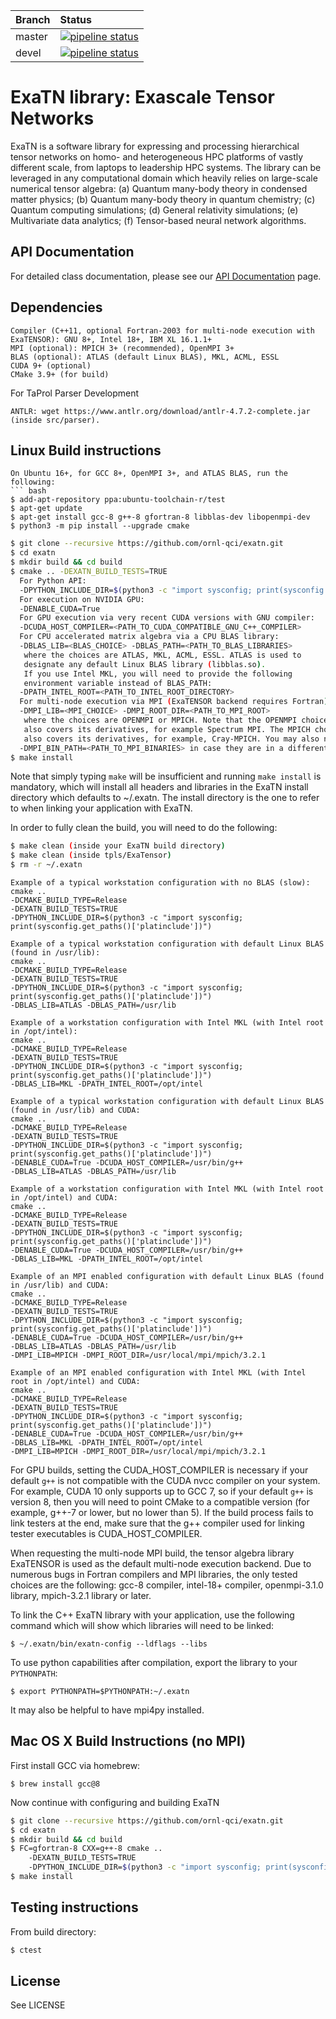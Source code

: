 | Branch | Status |
|:-------|:-------|
|master | [![pipeline status](https://code.ornl.gov/qci/exatn/badges/master/pipeline.svg)](https://code.ornl.gov/qci/exatn/commits/master) |
|devel | [![pipeline status](https://code.ornl.gov/qci/exatn/badges/devel/pipeline.svg)](https://code.ornl.gov/qci/exatn/commits/devel) |

# ExaTN library: Exascale Tensor Networks

ExaTN is a software library for expressing and processing
hierarchical tensor networks on homo- and heterogeneous HPC
platforms of vastly different scale, from laptops to leadership
HPC systems. The library can be leveraged in any computational
domain which heavily relies on large-scale numerical tensor algebra:
 (a) Quantum many-body theory in condensed matter physics;
 (b) Quantum many-body theory in quantum chemistry;
 (c) Quantum computing simulations;
 (d) General relativity simulations;
 (e) Multivariate data analytics;
 (f) Tensor-based neural network algorithms.

## API Documentation
For detailed class documentation, please see our [API Documentation](https://ornl-qci.github.io/exatn-api-docs) page.

## Dependencies
```
Compiler (C++11, optional Fortran-2003 for multi-node execution with ExaTENSOR): GNU 8+, Intel 18+, IBM XL 16.1.1+
MPI (optional): MPICH 3+ (recommended), OpenMPI 3+
BLAS (optional): ATLAS (default Linux BLAS), MKL, ACML, ESSL
CUDA 9+ (optional)
CMake 3.9+ (for build)
```
For TaProl Parser Development
```
ANTLR: wget https://www.antlr.org/download/antlr-4.7.2-complete.jar (inside src/parser).
```

## Linux Build instructions
```
On Ubuntu 16+, for GCC 8+, OpenMPI 3+, and ATLAS BLAS, run the following:
``` bash
$ add-apt-repository ppa:ubuntu-toolchain-r/test
$ apt-get update
$ apt-get install gcc-8 g++-8 gfortran-8 libblas-dev libopenmpi-dev
$ python3 -m pip install --upgrade cmake
```

``` bash
$ git clone --recursive https://github.com/ornl-qci/exatn.git
$ cd exatn
$ mkdir build && cd build
$ cmake .. -DEXATN_BUILD_TESTS=TRUE
  For Python API:
  -DPYTHON_INCLUDE_DIR=$(python3 -c "import sysconfig; print(sysconfig.get_paths()['platinclude'])")
  For execution on NVIDIA GPU:
  -DENABLE_CUDA=True
  For GPU execution via very recent CUDA versions with GNU compiler:
  -DCUDA_HOST_COMPILER=<PATH_TO_CUDA_COMPATIBLE_GNU_C++_COMPILER>
  For CPU accelerated matrix algebra via a CPU BLAS library:
  -DBLAS_LIB=<BLAS_CHOICE> -DBLAS_PATH=<PATH_TO_BLAS_LIBRARIES>
   where the choices are ATLAS, MKL, ACML, ESSL. ATLAS is used to
   designate any default Linux BLAS library (libblas.so).
   If you use Intel MKL, you will need to provide the following
   environment variable instead of BLAS_PATH:
  -DPATH_INTEL_ROOT=<PATH_TO_INTEL_ROOT_DIRECTORY>
  For multi-node execution via MPI (ExaTENSOR backend requires Fortran):
  -DMPI_LIB=<MPI_CHOICE> -DMPI_ROOT_DIR=<PATH_TO_MPI_ROOT>
   where the choices are OPENMPI or MPICH. Note that the OPENMPI choice
   also covers its derivatives, for example Spectrum MPI. The MPICH choice
   also covers its derivatives, for example, Cray-MPICH. You may also need to set
  -DMPI_BIN_PATH=<PATH_TO_MPI_BINARIES> in case they are in a different location.
$ make install
```

Note that simply typing `make` will be insufficient and running `make install` is
mandatory, which will install all headers and libraries in the ExaTN install directory
which defaults to ~/.exatn. The install directory is the one to refer to when linking
your application with ExaTN.

In order to fully clean the build, you will need to do the following:
``` bash
$ make clean (inside your ExaTN build directory)
$ make clean (inside tpls/ExaTensor)
$ rm -r ~/.exatn
```

```
Example of a typical workstation configuration with no BLAS (slow):
cmake ..
-DCMAKE_BUILD_TYPE=Release
-DEXATN_BUILD_TESTS=TRUE
-DPYTHON_INCLUDE_DIR=$(python3 -c "import sysconfig; print(sysconfig.get_paths()['platinclude'])")

Example of a typical workstation configuration with default Linux BLAS (found in /usr/lib):
cmake ..
-DCMAKE_BUILD_TYPE=Release
-DEXATN_BUILD_TESTS=TRUE
-DPYTHON_INCLUDE_DIR=$(python3 -c "import sysconfig; print(sysconfig.get_paths()['platinclude'])")
-DBLAS_LIB=ATLAS -DBLAS_PATH=/usr/lib

Example of a workstation configuration with Intel MKL (with Intel root in /opt/intel):
cmake ..
-DCMAKE_BUILD_TYPE=Release
-DEXATN_BUILD_TESTS=TRUE
-DPYTHON_INCLUDE_DIR=$(python3 -c "import sysconfig; print(sysconfig.get_paths()['platinclude'])")
-DBLAS_LIB=MKL -DPATH_INTEL_ROOT=/opt/intel

Example of a typical workstation configuration with default Linux BLAS (found in /usr/lib) and CUDA:
cmake ..
-DCMAKE_BUILD_TYPE=Release
-DEXATN_BUILD_TESTS=TRUE
-DPYTHON_INCLUDE_DIR=$(python3 -c "import sysconfig; print(sysconfig.get_paths()['platinclude'])")
-DENABLE_CUDA=True -DCUDA_HOST_COMPILER=/usr/bin/g++
-DBLAS_LIB=ATLAS -DBLAS_PATH=/usr/lib

Example of a workstation configuration with Intel MKL (with Intel root in /opt/intel) and CUDA:
cmake ..
-DCMAKE_BUILD_TYPE=Release
-DEXATN_BUILD_TESTS=TRUE
-DPYTHON_INCLUDE_DIR=$(python3 -c "import sysconfig; print(sysconfig.get_paths()['platinclude'])")
-DENABLE_CUDA=True -DCUDA_HOST_COMPILER=/usr/bin/g++
-DBLAS_LIB=MKL -DPATH_INTEL_ROOT=/opt/intel

Example of an MPI enabled configuration with default Linux BLAS (found in /usr/lib) and CUDA:
cmake ..
-DCMAKE_BUILD_TYPE=Release
-DEXATN_BUILD_TESTS=TRUE
-DPYTHON_INCLUDE_DIR=$(python3 -c "import sysconfig; print(sysconfig.get_paths()['platinclude'])")
-DENABLE_CUDA=True -DCUDA_HOST_COMPILER=/usr/bin/g++
-DBLAS_LIB=ATLAS -DBLAS_PATH=/usr/lib
-DMPI_LIB=MPICH -DMPI_ROOT_DIR=/usr/local/mpi/mpich/3.2.1

Example of an MPI enabled configuration with Intel MKL (with Intel root in /opt/intel) and CUDA:
cmake ..
-DCMAKE_BUILD_TYPE=Release
-DEXATN_BUILD_TESTS=TRUE
-DPYTHON_INCLUDE_DIR=$(python3 -c "import sysconfig; print(sysconfig.get_paths()['platinclude'])")
-DENABLE_CUDA=True -DCUDA_HOST_COMPILER=/usr/bin/g++
-DBLAS_LIB=MKL -DPATH_INTEL_ROOT=/opt/intel
-DMPI_LIB=MPICH -DMPI_ROOT_DIR=/usr/local/mpi/mpich/3.2.1
```

For GPU builds, setting the CUDA_HOST_COMPILER is necessary if your default `g++` is
not compatible with the CUDA nvcc compiler on your system. For example, CUDA 10 only
supports up to GCC 7, so if your default `g++` is version 8, then you will need to
point CMake to a compatible version (for example, g++-7 or lower, but no lower than 5).
If the build process fails to link testers at the end, make sure that
the g++ compiler used for linking tester executables is CUDA_HOST_COMPILER.

When requesting the multi-node MPI build, the tensor algebra library ExaTENSOR
is used as the default multi-node execution backend. Due to numerous bugs in
Fortran compilers and MPI libraries, the only tested choices are the following:
gcc-8 compiler, intel-18+ compiler, openmpi-3.1.0 library, mpich-3.2.1 library or later.

To link the C++ ExaTN library with your application, use the following command which
will show which libraries will need to be linked:
```
$ ~/.exatn/bin/exatn-config --ldflags --libs
```

To use python capabilities after compilation, export the library to your `PYTHONPATH`:
```
$ export PYTHONPATH=$PYTHONPATH:~/.exatn
```
It may also be helpful to have mpi4py installed.

## Mac OS X Build Instructions (no MPI)
First install GCC via homebrew:
```
$ brew install gcc@8
```
Now continue with configuring and building ExaTN
``` bash
$ git clone --recursive https://github.com/ornl-qci/exatn.git
$ cd exatn
$ mkdir build && cd build
$ FC=gfortran-8 CXX=g++-8 cmake ..
    -DEXATN_BUILD_TESTS=TRUE
    -DPYTHON_INCLUDE_DIR=$(python3 -c "import sysconfig; print(sysconfig.get_paths()['platinclude'])")
$ make install
```

## Testing instructions
From build directory:
```bash
$ ctest
```

## License
See LICENSE
